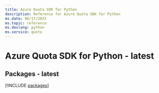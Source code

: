 ```yaml
---
title: Azure Quota SDK for Python
description: Reference for Azure Quota SDK for Python
ms.date: 06/17/2025
ms.topic: reference
ms.devlang: python
ms.service: quota
---
```

# Azure Quota SDK for Python - latest
## Packages - latest
[!INCLUDE [packages](quota-index.md)]